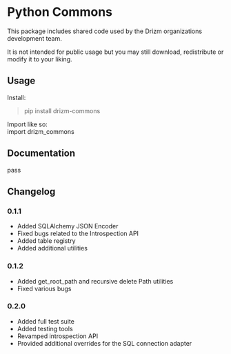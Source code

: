 # Python Commons

This package includes shared code used by
the Drizm organizations development team.  

It is not intended for public usage but you
may still download, redistribute or 
modify it to your liking.

## Usage

Install:  
>pip install drizm-commons

Import like so:  
import drizm_commons

## Documentation

pass

## Changelog

### 0.1.1

- Added SQLAlchemy JSON Encoder
- Fixed bugs related to the Introspection
API
- Added table registry
- Added additional utilities

### 0.1.2

- Added get_root_path and recursive delete
Path utilities
- Fixed various bugs

### 0.2.0

- Added full test suite
- Added testing tools
- Revamped introspection API
- Provided additional overrides for the
SQL connection adapter
